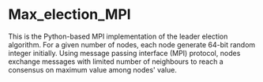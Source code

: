 # Max_election_MPI
This is the Python-based MPI implementation of the leader election algorithm. For a given number of nodes, each node generate 64-bit random integer initially. Using message passing interface (MPI) protocol, nodes exchange messages with limited number of neighbours to reach a consensus on maximum value among nodes' value.  
